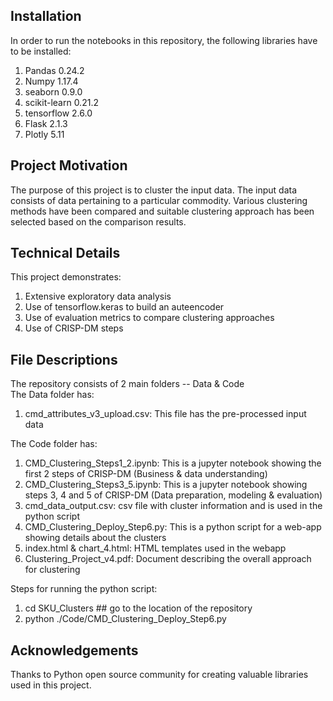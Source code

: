 ## Installation ##
In order to run the notebooks in this repository, the following libraries have to be installed:
1) Pandas 0.24.2
2) Numpy 1.17.4
3) seaborn 0.9.0
4) scikit-learn 0.21.2
5) tensorflow 2.6.0
6) Flask 2.1.3
7) Plotly 5.11

## Project Motivation ##
The purpose of this project is to cluster the input data. The input data consists of data pertaining to a particular commodity. Various clustering methods have been compared and suitable clustering approach has been selected based on the comparison results. 

## Technical Details ##
This project demonstrates:
1) Extensive exploratory data analysis
2) Use of tensorflow.keras to build an auteencoder
3) Use of evaluation metrics to compare clustering approaches
4) Use of CRISP-DM steps

## File Descriptions ##
The repository consists of 2 main folders -- Data & Code </br>
The Data folder has:
1) cmd_attributes_v3_upload.csv: This file has the pre-processed input data

The Code folder has:
1) CMD_Clustering_Steps1_2.ipynb: This is a jupyter notebook showing the first 2 steps of CRISP-DM (Business & data understanding)
2) CMD_Clustering_Steps3_5.ipynb: This is a jupyter notebook showing steps 3, 4 and 5 of CRISP-DM (Data preparation, modeling & evaluation)
3) cmd_data_output.csv: csv file with cluster information and is used in the python script
4) CMD_Clustering_Deploy_Step6.py: This is a python script for a web-app showing details about the clusters
5) index.html & chart_4.html: HTML templates used in the webapp
6) Clustering_Project_v4.pdf: Document describing the overall approach for clustering

Steps for running the python script:
1) cd SKU_Clusters ## go to the location of the repository </br>
2) python ./Code/CMD_Clustering_Deploy_Step6.py

## Acknowledgements ##
Thanks to Python open source community for creating valuable libraries used in this project. <br>
